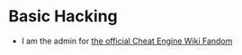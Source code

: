 # Basic Hacking

- I am the admin for [the official Cheat Engine Wiki Fandom](https://cheat-engine-restored.fandom.com/wiki/Cheat_Engine_Wiki)
